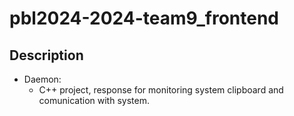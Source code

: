# pbl2024-2024-team9_frontend


## Description

- Daemon: 
    - C++ project, response for monitoring system clipboard and comunication with system.
